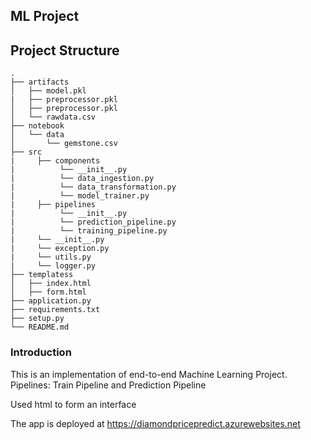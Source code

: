 ## ML Project
## Project Structure
```
.
├── artifacts
│   ├── model.pkl
|   ├── preprocessor.pkl
│   ├── preprocessor.pkl
│   └── rawdata.csv
├── notebook
│   └── data
│       └── gemstone.csv
├── src
|     ├── components
|          └── __init__.py
|          └── data_ingestion.py
|          └── data_transformation.py
|          └── model_trainer.py 
|     ├── pipelines
|          └── __init__.py
|          └── prediction_pipeline.py
|          └── training_pipeline.py
|     └── __init__.py
|     └── exception.py
|     └── utils.py
|     └── logger.py
├── templatess
│   ├── index.html
│   ├── form.html
├── application.py
├── requirements.txt
├── setup.py
└── README.md
```

### Introduction
This is an implementation of end-to-end Machine Learning Project.
Pipelines:
Train Pipeline and Prediction Pipeline

Used html to form an interface

The app is deployed at
https://diamondpricepredict.azurewebsites.net
